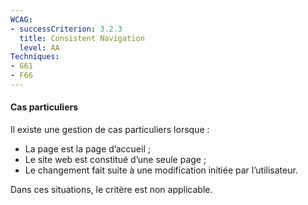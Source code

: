 ```yaml
---
WCAG: 
- successCriterion: 3.2.3
  title: Consistent Navigation
  level: AA
Techniques:
- G61
- F66
---
```


#### Cas particuliers

Il existe une gestion de cas particuliers lorsque :
* La page est la page d’accueil ;
* Le site web est constitué d’une seule page ;
* Le changement fait suite à une modification initiée par l’utilisateur.

Dans ces situations, le critère est non applicable.
